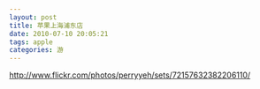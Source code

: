 ```yaml
---
layout: post
title: 苹果上海浦东店
date: 2010-07-10 20:05:21
tags: apple
categories: 游
---
```


<http://www.flickr.com/photos/perryyeh/sets/72157632382206110/>